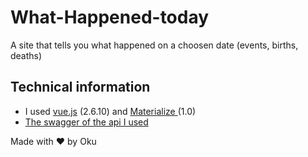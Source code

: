 # What-Happened-today
A site that tells you what happened on a choosen date (events, births, deaths)
## Technical information
- I used [vue.js](https://vuejs.org/) (2.6.10) and [Materialize ](https://materializecss.com/)(1.0)
- [The swagger of the api I used](https://byabbe.se/on-this-day/)


Made with ❤️ by Oku